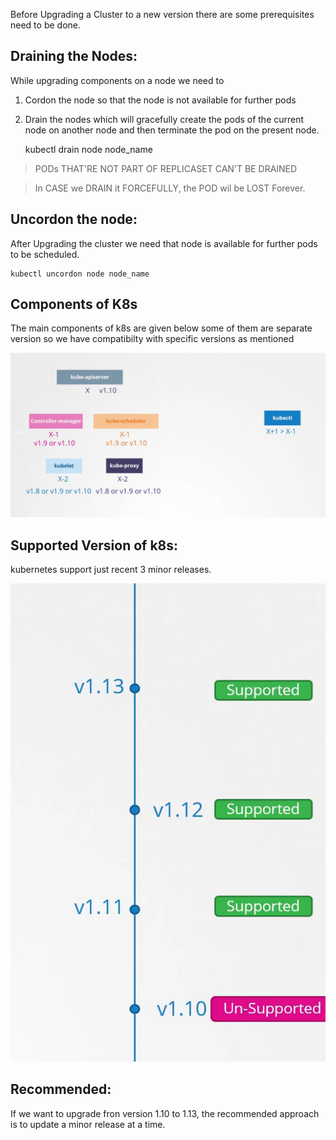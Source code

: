 Before Upgrading a Cluster to a new version there are some prerequisites need to be done.

## Draining the Nodes:
While upgrading components on a node we need to 
1. Cordon the node so that the node is not available for further pods
2. Drain the nodes which will gracefully create the pods of the current node on another node and then terminate the pod on the present node.

    kubectl drain node node_name

> PODs THAT'RE NOT PART OF REPLICASET CAN'T BE DRAINED

> In CASE we DRAIN it FORCEFULLY, the POD wil be LOST Forever.

## Uncordon the node:
After Upgrading the cluster we need that node is available for further pods to be scheduled.

    kubectl uncordon node node_name

## Components of K8s
The main components of k8s are given below some of them are separate version so we have compatibilty with specific versions as mentioned


![alt text](componentsVersion.png)

## Supported Version of k8s:

kubernetes support just recent 3 minor releases.

![alt text](supportedVersions.png)

## Recommended:
If we want to upgrade fron version 1.10 to 1.13, the recommended approach is to update a minor release at a time.
